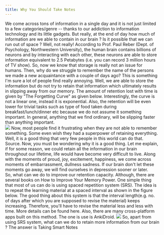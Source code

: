 ```yaml
---
title: Why You Should Take Notes
---
```


 We come across tons of information in a single day and it is not just limited to a few categories/genre -- thanks to our addiction to information technology and its little gadgets. But really, at the end of day how much of information are we able to contain in our brain ? Is it possible that we can run out of space ? Well, not really! According to Prof. Paul Reber (Dept. of Psychology, Northwestern University), the human brain contains billions of neurons and by interacting with each other, these neurons are able to store information equivalent to 2.5 Petabytes (i.e. you can record 3 million hours of TV show). So, now we know that storage is really not an issue for humans. Then, why do we struggle to remember the name of the persons we made a new acquaintance with a couple of days ago? This is something I'm sure a lot of people find really annoying. Well, we are able to store the information but do not try to retain that information which ultimately results in slipping away from our memory. The amount of retention lost with time is given by "The Forgetting Curve" as given below. Interestingly, the curve is not a linear one, instead it is exponential. Also, the retention will be even lower for trivial tasks such as type of food taken during breakfast/lunch/dinner etc because we do not assume it something important. In general, anything that we find ordinary, will be slipping faster than anything important.   
![](https://firebasestorage.googleapis.com/v0/b/firescript-577a2.appspot.com/o/imgs%2Fapp%2Fkillua_research%2FYUo2PCwpmq.png?alt=media&token=6ca69a6b-ae2e-4011-b93a-ff439fc1b291)
Now, most people find it frustrating when they are not able to remember something. Some even wish they had a superpower of retaining everything. Well, it is a good thing that very few people in this world can do that. Source. Now, you must be wondering why it is a good thing. Let me explain, if for some reason, we could retain all the information in our brain throughout our lifetime, life would have become very difficult to live. Along with the moments of proud, joy, excitement, happiness, we come across moments of embarrassment, dullness sadness. If our brain don't let these moments go away, we will find ourselves in depression sooner or later.   
So, what can we do to improve our retention capacity. Although, there are several books on How to Improve Your Memory Power. One simple thing that most of us can do is using spaced repetition system (SRS). The idea is to repeat the learning material at a spaced interval as shown in the figure below. The good thing about this system is that the interval length(e.g. no. of days after which you are supposed to revise the material) keeps increasing. Therefore, you'll have to revise the material less and less with time. More details can be found here. Also, there are many cross-platform apps built on this method. The one is use is AnkiDroid. 
![](https://firebasestorage.googleapis.com/v0/b/firescript-577a2.appspot.com/o/imgs%2Fapp%2Fkillua_research%2FE2rcVEGtpS.png?alt=media&token=10484ecc-5247-47bf-a9f7-7a4ac471a810)
So, apart from using SRS system, what can we do to retain more information from our brain ? The answer is Taking Smart Notes 



